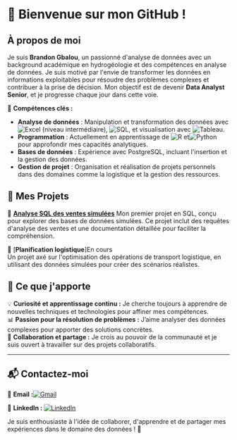 # 👋 Bienvenue sur mon GitHub !

## À propos de moi

Je suis **Brandon Gbalou**, un passionné d'analyse de données avec un background académique en hydrogéologie et des compétences en analyse de données. Je suis motivé par l'envie de transformer les données en informations exploitables pour résoudre des problèmes complexes et contribuer à la prise de décision. Mon objectif est de devenir **Data Analyst Senior**, et je progresse chaque jour dans cette voie.

🎯 **Compétences clés :**
- **Analyse de données** : Manipulation et transformation des données avec![Excel](https://img.shields.io/badge/-Excel-green) (niveau intermédiaire), ![SQL](https://img.shields.io/badge/-SQL-blue), et visualisation avec ![Tableau](https://img.shields.io/badge/-Tableau-orange).
- **Programmation** : Actuellement en apprentissage de ![R](https://img.shields.io/badge/-R-276DC3?logo=r&logoColor=white&style=for-the-badge)
 et![Python](https://img.shields.io/badge/-Python-3776AB?logo=python&logoColor=white&style=for-the-badge)
 pour approfondir mes capacités analytiques.
- **Bases de données** : Expérience avec PostgreSQL, incluant l'insertion et la gestion des données.
- **Gestion de projet** : Organisation et réalisation de projets personnels dans des domaines comme la logistique et la gestion des ressources.

## 📂 Mes Projets

🌟 [**Analyse SQL des ventes simulées**](https://github.com/Brandon07-Gb/projet-sql-ventes)
Mon premier projet en SQL, conçu pour explorer des bases de données simulées. Ce projet inclut des requêtes d'analyse des ventes et une documentation détaillée pour faciliter la compréhension.

🌟 [**Planification logistique**]En cours  
Un projet axé sur l'optimisation des opérations de transport logistique, en utilisant des données simulées pour créer des scénarios réalistes.


## 🌟 Ce que j'apporte

💡 **Curiosité et apprentissage continu :** Je cherche toujours à apprendre de nouvelles techniques et technologies pour affiner mes compétences.  
📊 **Passion pour la résolution de problèmes :** J’aime analyser des données complexes pour apporter des solutions concrètes.  
🤝 **Collaboration et partage :** Je crois au pouvoir de la communauté et je suis ouvert à travailler sur des projets collaboratifs.  

---

## 📬 Contactez-moi

📧 **Email :**[![Gmail](https://img.shields.io/badge/-Gmail-D14836?logo=gmail&logoColor=white&style=for-the-badge)](mailto:brandongbalou07@gmail.com)
 
💼 **LinkedIn :** [![LinkedIn](https://img.shields.io/badge/-LinkedIn-blue?logo=linkedin&logoColor=white&style=for-the-badge)](https://www.linkedin.com/in/brandon-gbalou)

 

Je suis enthousiaste à l'idée de collaborer, d'apprendre et de partager mes expériences dans le domaine des données ! 🚀
